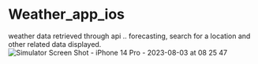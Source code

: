 # Weather_app_ios
weather data retrieved through api .. forecasting, search for a location and other related data displayed.
![Simulator Screen Shot - iPhone 14 Pro - 2023-08-03 at 08 25 47](https://github.com/xvishka/Weather_app_ios/assets/57780448/f63b9de6-35e0-4d99-a90e-11d873f6f12c)
